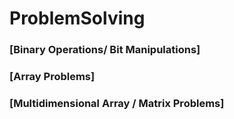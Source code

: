 # ProblemSolving

### [Binary Operations/ Bit Manipulations]

### [Array Problems]

### [Multidimensional Array / Matrix Problems]